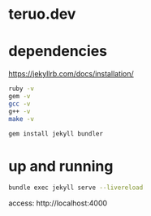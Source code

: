 # teruo.dev

# dependencies

https://jekyllrb.com/docs/installation/

```bash
ruby -v
gem -v
gcc -v
g++ -v
make -v

gem install jekyll bundler
```

# up and running

```bash
bundle exec jekyll serve --livereload
```

access: http://localhost:4000

